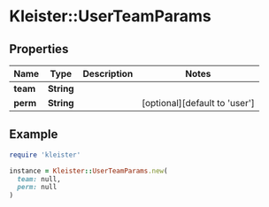 # Kleister::UserTeamParams

## Properties

| Name | Type | Description | Notes |
| ---- | ---- | ----------- | ----- |
| **team** | **String** |  |  |
| **perm** | **String** |  | [optional][default to &#39;user&#39;] |

## Example

```ruby
require 'kleister'

instance = Kleister::UserTeamParams.new(
  team: null,
  perm: null
)
```

